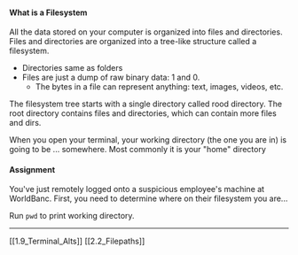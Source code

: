 #### What is a Filesystem
All the data stored on your computer is organized into files and directories.
Files and directories are organized into a tree-like structure called a filesystem.
- Directories same as folders
- Files are just a dump of raw binary data: 1 and 0.
	- The bytes in a file can represent anything: text, images, videos, etc.

The filesystem tree starts with a single directory called rood directory.
The root directory contains files and directories, which can contain more files and dirs.

When you open your terminal, your working directory (the one you are in) is going to be ... somewhere.
Most commonly it is your "home" directory

#### Assignment
You've just remotely logged onto a suspicious employee's machine at WorldBanc.
First, you need to determine where on their filesystem you are...

Run ```pwd``` to print working directory.

---
[[1.9_Terminal_Alts]]
[[2.2_Filepaths]] 